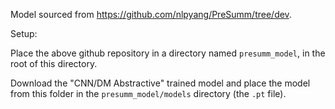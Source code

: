 Model sourced from https://github.com/nlpyang/PreSumm/tree/dev.

Setup:

Place the above github repository in a directory named `presumm_model`, in the 
root of this directory.

Download the "CNN/DM Abstractive" trained model and place the model from this 
folder in the `presumm_model/models` directory (the `.pt` file).
